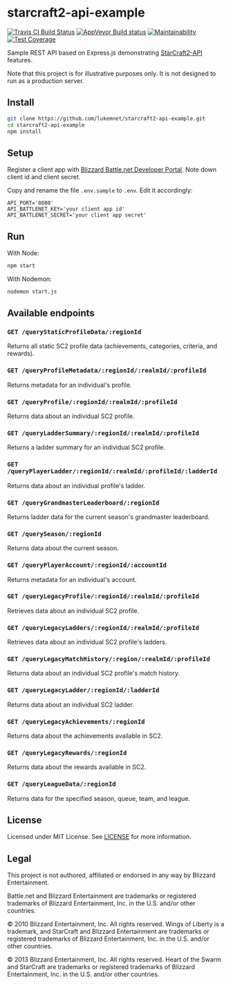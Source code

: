 # starcraft2-api-example
[![Travis CI Build Status](https://travis-ci.org/lukemnet/starcraft2-api-example.svg?branch=master)](https://travis-ci.org/lukemnet/starcraft2-api-example)
[![AppVeyor Build status](https://ci.appveyor.com/api/projects/status/quvaodb0jkqkvkxf/branch/master?svg=true)](https://ci.appveyor.com/project/lwojcik/starcraft2-api-example/branch/master)
[![Maintainability](https://api.codeclimate.com/v1/badges/790916641cb9f64e9d60/maintainability)](https://codeclimate.com/github/lukemnet/starcraft2-api-example/maintainability)
[![Test Coverage](https://api.codeclimate.com/v1/badges/790916641cb9f64e9d60/test_coverage)](https://codeclimate.com/github/lukemnet/starcraft2-api-example/test_coverage)

Sample REST API based on Express.js demonstrating [StarCraft2-API](https://github.com/lukemnet/starcraft2-api) features.

Note that this project is for illustrative purposes only. It is not designed to run as a production server.

## Install

```bash
git clone https://github.com/lukemnet/starcraft2-api-example.git
cd starcraft2-api-example
npm install
```

## Setup

Register a client app with [Blizzard Battle.net Developer Portal](https://develop.battle.net/access/clients). Note down client id and client secret.

Copy and rename the file ``.env.sample`` to ``.env``. Edit it accordingly:

```
API_PORT='8080'
API_BATTLENET_KEY='your client app id'
API_BATTLENET_SECRET='your client app secret'
```

## Run

With Node:

```bash
npm start
```

With Nodemon:

```bash
nodemon start.js
```

## Available endpoints

### ``GET /queryStaticProfileData/:regionId``

Returns all static SC2 profile data (achievements, categories, criteria, and rewards).

### ``GET /queryProfileMetadata/:regionId/:realmId/:profileId``

Returns metadata for an individual's profile.

### ``GET /queryProfile/:regionId/:realmId/:profileId``

Returns data about an individual SC2 profile.

### ``GET /queryLadderSummary/:regionId/:realmId/:profileId``

Returns a ladder summary for an individual SC2 profile.

### ``GET /queryPlayerLadder/:regionId/:realmId/:profileId/:ladderId``

Returns data about an individual profile's ladder.

### ``GET /queryGrandmasterLeaderboard/:regionId``

Returns ladder data for the current season's grandmaster leaderboard.

### ``GET /querySeason/:regionId``

Returns data about the current season.

### ``GET /queryPlayerAccount/:regionId/:accountId``

Returns metadata for an individual's account.

### ``GET /queryLegacyProfile/:regionId/:realmId/:profileId``

Retrieves data about an individual SC2 profile.

### ``GET /queryLegacyLadders/:regionId/:realmId/:profileId``

Retrieves data about an individual SC2 profile's ladders.

### ``GET /queryLegacyMatchHistory/:region/:realmId/:profileId``

Returns data about an individual SC2 profile's match history.

### ``GET /queryLegacyLadder/:regionId/:ladderId``

Returns data about an individual SC2 ladder.

### ``GET /queryLegacyAchievements/:regionId``

Returns data about the achievements available in SC2.

### ``GET /queryLegacyRewards/:regionId``

Returns data about the rewards available in SC2.

### ``GET /queryLeagueData/:regionId``

Returns data for the specified season, queue, team, and league.

## License

Licensed under MIT License. See [LICENSE](https://github.com/lukemnet/starcraft2-api-example/blob/master/LICENSE) for more information.

## Legal

This project is not authored, affiliated or endorsed in any way by Blizzard Entertainment.

Battle.net and Blizzard Entertainment are trademarks or registered trademarks of Blizzard Entertainment, Inc. in the U.S. and/or other countries.

© 2010 Blizzard Entertainment, Inc. All rights reserved. Wings of Liberty is a trademark, and StarCraft and Blizzard Entertainment are trademarks or registered trademarks of Blizzard Entertainment, Inc. in the U.S. and/or other countries.

© 2013 Blizzard Entertainment, Inc. All rights reserved. Heart of the Swarm and StarCraft are trademarks or registered trademarks of Blizzard Entertainment, Inc. in the U.S. and/or other countries.